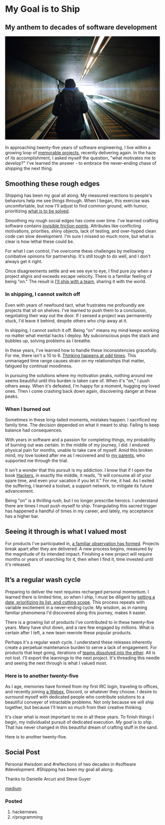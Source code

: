 # My Goal is to Ship
## My anthem to decades of software development

![Photo by Szabo Viktor on Unsplash](images/47-01.jpeg)

In approaching twenty-five years of software engineering, I live within a growing loop of [memorable projects](https://dev.to/solidi/the-next-fantastic-software-project-code-name-bbd), recently delivering again. In the haze of its accomplishment, I asked myself the question, "what motivates me to develop?" I've learned the answer - to embrace the never-ending chase of shipping the next thing.

## Smoothing these rough edges

Shipping has been my goal all along. My measured reactions to people's behaviors help me see things through. When I began, this exercise was uncomfortable, but now I'll adjust to find common ground, with humor, prioritizing [what is to be solved](http://www.paulgraham.com/gh.html).

Smoothing my rough social edges has come over time. I've learned crafting software contains [invisible friction points](https://medium.com/hackernoon/software-is-unlike-construction-c0284ee4b723). Attributes like conflicting motivations, priorities, shiny objects, lack of testing, and over-hyped clean code can slow development. I'm sure I missed so much more, but what is clear is how lethal these could be.

For what I can control, I've overcome these challenges by mellowing combative opinions for partnership. It's still tough to do well, and I don't always get it right.

Once disagreements settle and we see eye to eye, I find pure joy when a project aligns and exceeds escape velocity. There is a familiar feeling of being "on." The result is [I'll ship with a team](https://dev.to/solidi/what-is-an-engineering-manager-anyway-4and), sharing it with the world.

### In shipping, I cannot switch off

Even with years of newfound tact, what frustrates me profoundly are projects that sit on shelves. I've learned to push them to a conclusion, negotiating their way out the door. If I sensed a project was permanently stuck, I'd leave it behind, despite others who chip away at it.

In shipping, I cannot switch it off. Being "on" means my mind keeps working no matter what  mental hacks I deploy. My subconscious pops the stack and bubbles up, solving problems as I breathe.

In these years, I've learned how to handle these inconsistencies gracefully. For me, there isn't a 10 to 6. [Thinking happens at odd times](https://medium.com/hackernoon/meta-skills-of-a-software-engineer-bed411f6685e). This unmanaged time range causes strain on my relationships that matter, fatigued by continual moodiness.

In pursuing the solutions where my motivation peaks, nothing around me seems beautiful until this burden is taken care of. When it's "on," I push others away. When it's defeated, I'm happy for a moment, hugging my loved ones. Then I come crashing back down again, discovering danger at these peaks.

### When I burned out

Sometimes in these long-tailed moments, mistakes happen. I sacrificed my family time. The decision depended on what it meant to ship. Failing to keep balance had consequences.

With years in software and a passion for completing things, my probability of burning out was certain. In the middle of my journey, I did. I endured physical pain for months, unable to take care of myself. Amid this broken mind, my love looked after me as I recovered and to [my parents](https://medium.com/@solidi/cq-personal-mastery-through-hobbies-f25aab2e49ad), who supported me through the trial.

It isn't a wonder that this pursuit is my addiction. I know that if I  open the book [Hackers](https://www.oreilly.com/library/view/hackers/9781449390259/), in exactly the middle, it reads, "It will consume all of your spare time, and even your vacation if you let it." For me, it had. As I exited the suffering, I learned a toolset, a support network, to mitigate its future advancement.

Being "on" is a thrilling rush, but I no longer prescribe heroics. I understand there are times I must push myself to ship. Triangulating this sacred trigger has happened a handful of times in my career, and lately, my acceptance has a higher bar.

## Seeing it through is what I valued most

For products I've participated in, [a familiar observation has formed](https://medium.com/hackernoon/the-decision-hypothesis-aa512e0113). Projects break apart after they are delivered. A new process begins, measured by the magnitude of its intended impact. Finishing a new project will require months or years of searching for it, then when I find it, time invested until it's released.

## It’s a regular wash cycle

Preparing to deliver the next requires recharged personal momentum. I learned there is limited time, so when I ship, I must be diligent by [setting a date, prioritizing its list, and cutting scope](https://www.joelonsoftware.com/2002/04/09/picking-a-ship-date/). This process repeats with variable excitement in a never-ending cycle. My wisdom, as in naming familiar phenomena I'd discovered along this journey, makes it easier.

There is a growing list of products I've contributed to in these twenty-five years. Many have shut down, and a rare few engaged by millions. What is certain after I left, a new team rewrote these popular products.

Perhaps it's a regular wash cycle. I understand these releases inherently create a perpetual maintenance burden to serve a lack of engagement. For products that kept going, iterations of [teams dissolved into the ether](https://betterprogramming.pub/in-software-when-an-engineer-exits-the-team-1e550303cff8). All is not lost. I'll export the learnings to the next project. It's threading this needle and seeing the next through is what I valued most.

### Here is to another twenty-five

As I age, memories have formed from my first IRC login, traveling to offices, and recently joining [a Webex](https://dev.to/solidi/recognizing-remote-romantic-bibliophilia-255f), Discord, or whatever they choose. I desire to surround myself with dedicated people who contribute solutions to a beautiful conveyer of intractable problems. Not only because we will ship together, but because I'll learn so much from their creative thinking.

It's clear what is most important to me in all these years. To finish things I begin, my individualist pursuit of dedicated execution. *My goal is to ship*. That has never changed in this beautiful dream of crafting stuff in the sand.

Here is to another twenty-five.

## Social Post

Personal #wisdom and #reflections of two decades in #software #development. #Shipping has been my goal all along.

Thanks to Danielle Arcuri and Steve Guyer

[medium](https://medium.com/@solidi/my-goal-is-to-ship-c772f63c278d)

### Posted

1. hackernews
1. r/programming
